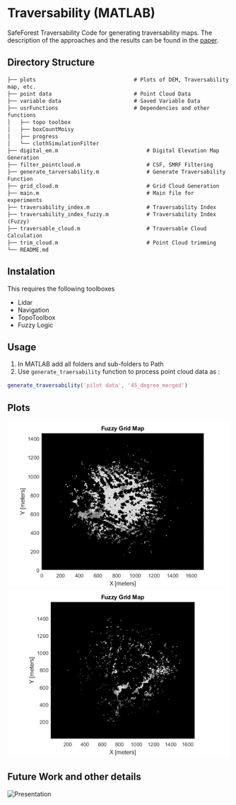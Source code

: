 # Traversability (MATLAB)
SafeForest Traversability Code for generating traversability maps. The description of the approaches and the results can be found in the [paper](https://openreview.net/pdf?id=Bbx8xClhG9).

## Directory Structure
```
├── plots                               # Plots of DEM, Traversability map, etc.
├── point data                          # Point Cloud Data
├── variable data                       # Saved Variable Data
├── usrFunctions                        # Dependencies and other functions
│   ├── topo toolbox
│   ├── boxCountMoisy
│   ├── progress
│   └── clothSimulationFilter
├── digital_em.m                            # Digital Elevation Map Generation     
├── filter_pointcloud.m                     # CSF, SMRF Filtering
├── generate_tarversability.m               # Generate Traversability Function
├── grid_cloud.m                            # Grid Cloud Generation
├── main.m                                  # Main file for experiments
├── traversability_index.m                  # Traversability Index 
├── traversability_index_fuzzy.m            # Traversability Index (Fuzzy)
├── traversable_cloud.m                     # Traversable Cloud Calculation
├── trim_cloud.m                            # Point Cloud trimming
└── README.md   
```

## Instalation
This requires the following toolboxes
* Lidar
* Navigation 
* TopoToolbox
* Fuzzy Logic

## Usage
1. In MATLAB add all folders and sub-folders to Path
2. Use `generate_traersability` function to process point cloud data as :  
```matlab
generate_traversability('pilot data', '45_degree_merged')
```

## Plots
![heuristic](plots/Readme/original.png)
![fuzzy](plots/Readme/45_deg_merged.png)

## Future Work and other details
![Presentation](https://docs.google.com/presentation/d/1FjiTaVrTupC7kUFLZzIZoNPIwGBiE9OCnC6yJ0Potgs/edit?usp=sharing)

